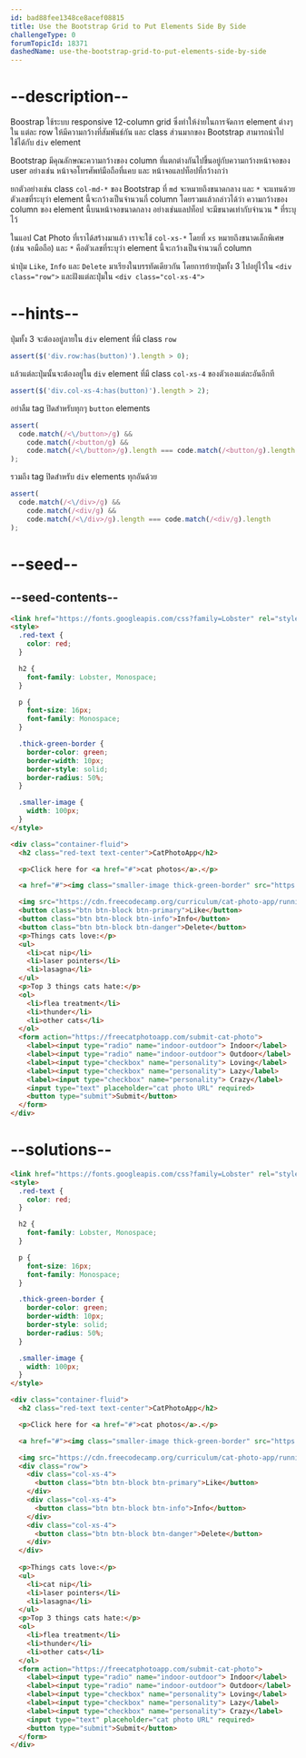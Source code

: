 ```yaml
---
id: bad88fee1348ce8acef08815
title: Use the Bootstrap Grid to Put Elements Side By Side
challengeType: 0
forumTopicId: 18371
dashedName: use-the-bootstrap-grid-to-put-elements-side-by-side
---
```


# --description--

Boostrap ใช้ระบบ responsive 12-column grid ซึ่งทำให้ง่ายในการจัดการ element ต่างๆ ใน แต่ละ row ให้มีความกว้างที่สัมพันธ์กัน และ class ส่วนมากของ Bootstrap สามารถนำไปใช้ได้กับ `div` element

Bootstrap มีคุณลักษณะความกว้างของ column ที่แตกต่างกันไปขึ้นอยู่กับความกว้างหน้าจอของ user อย่างเช่น หน้าจอโทรศัพท์มือถือที่แคบ และ หน้าจอแลปท็อปที่กว้างกว่า

ยกตัวอย่างเช่น class `col-md-*` ของ Bootstrap ที่ `md` จะหมายถึงขนาดกลาง และ `*` จะแทนด้วยตัวเลขที่ระบุว่า element นี้จะกว้างเป็นจำนวนกี่ column โดยรวมแล้วกล่าวได้ว่า ความกว้างของ column ของ element นี้บนหน้าจอขนาดกลาง อย่างเช่นแลปท็อป จะมีขนาดเท่ากับจำนวน * ที่ระบุไว้

ในแอป Cat Photo ที่เราได้สร้างมาแล้ว เราจะใช้ `col-xs-*` โดยที่ `xs` หมายถึงขนาดเล็กพิเศษ (เช่น จอมือถือ) และ `*` คือตัวเลขที่ระบุว่า element นี้จะกว้างเป็นจำนวนกี่ column

นำปุ่ม `Like`, `Info` และ `Delete` มาเรียงในบรรทัดเดียวกัน โดยการย้ายปุ่มทั้ง 3 ไปอยู่ไว้ใน `<div class="row">` และฝังแต่ละปุ่มใน `<div class="col-xs-4">`

# --hints--

ปุ่มทั้ง 3 จะต้องอยู่ภายใน `div` element ที่มี class `row`

```js
assert($('div.row:has(button)').length > 0);
```

แล้วแต่ละปุ่มนั้นจะต้องอยู่ใน `div` element ที่มี class `col-xs-4` ของตัวเองแต่ละอันอีกที

```js
assert($('div.col-xs-4:has(button)').length > 2);
```

อย่าลืม tag ปิดสำหรับทุกๆ `button` elements

```js
assert(
  code.match(/<\/button>/g) &&
    code.match(/<button/g) &&
    code.match(/<\/button>/g).length === code.match(/<button/g).length
);
```

รวมถึง tag ปิดสำหรับ `div` elements ทุกอันด้วย

```js
assert(
  code.match(/<\/div>/g) &&
    code.match(/<div/g) &&
    code.match(/<\/div>/g).length === code.match(/<div/g).length
);
```

# --seed--

## --seed-contents--

```html
<link href="https://fonts.googleapis.com/css?family=Lobster" rel="stylesheet" type="text/css">
<style>
  .red-text {
    color: red;
  }

  h2 {
    font-family: Lobster, Monospace;
  }

  p {
    font-size: 16px;
    font-family: Monospace;
  }

  .thick-green-border {
    border-color: green;
    border-width: 10px;
    border-style: solid;
    border-radius: 50%;
  }

  .smaller-image {
    width: 100px;
  }
</style>

<div class="container-fluid">
  <h2 class="red-text text-center">CatPhotoApp</h2>

  <p>Click here for <a href="#">cat photos</a>.</p>

  <a href="#"><img class="smaller-image thick-green-border" src="https://cdn.freecodecamp.org/curriculum/cat-photo-app/relaxing-cat.jpg" alt="A cute orange cat lying on its back."></a>

  <img src="https://cdn.freecodecamp.org/curriculum/cat-photo-app/running-cats.jpg" class="img-responsive" alt="Three kittens running towards the camera.">
  <button class="btn btn-block btn-primary">Like</button>
  <button class="btn btn-block btn-info">Info</button>
  <button class="btn btn-block btn-danger">Delete</button>
  <p>Things cats love:</p>
  <ul>
    <li>cat nip</li>
    <li>laser pointers</li>
    <li>lasagna</li>
  </ul>
  <p>Top 3 things cats hate:</p>
  <ol>
    <li>flea treatment</li>
    <li>thunder</li>
    <li>other cats</li>
  </ol>
  <form action="https://freecatphotoapp.com/submit-cat-photo">
    <label><input type="radio" name="indoor-outdoor"> Indoor</label>
    <label><input type="radio" name="indoor-outdoor"> Outdoor</label>
    <label><input type="checkbox" name="personality"> Loving</label>
    <label><input type="checkbox" name="personality"> Lazy</label>
    <label><input type="checkbox" name="personality"> Crazy</label>
    <input type="text" placeholder="cat photo URL" required>
    <button type="submit">Submit</button>
  </form>
</div>
```

# --solutions--

```html
<link href="https://fonts.googleapis.com/css?family=Lobster" rel="stylesheet" type="text/css">
<style>
  .red-text {
    color: red;
  }

  h2 {
    font-family: Lobster, Monospace;
  }

  p {
    font-size: 16px;
    font-family: Monospace;
  }

  .thick-green-border {
    border-color: green;
    border-width: 10px;
    border-style: solid;
    border-radius: 50%;
  }

  .smaller-image {
    width: 100px;
  }
</style>

<div class="container-fluid">
  <h2 class="red-text text-center">CatPhotoApp</h2>

  <p>Click here for <a href="#">cat photos</a>.</p>

  <a href="#"><img class="smaller-image thick-green-border" src="https://cdn.freecodecamp.org/curriculum/cat-photo-app/relaxing-cat.jpg" alt="A cute orange cat lying on its back."></a>

  <img src="https://cdn.freecodecamp.org/curriculum/cat-photo-app/running-cats.jpg" class="img-responsive" alt="Three kittens running towards the camera.">
  <div class="row">
    <div class="col-xs-4">
      <button class="btn btn-block btn-primary">Like</button>
    </div>
    <div class="col-xs-4">
      <button class="btn btn-block btn-info">Info</button>
    </div>
    <div class="col-xs-4">
      <button class="btn btn-block btn-danger">Delete</button>
    </div>
  </div>
  
  <p>Things cats love:</p>
  <ul>
    <li>cat nip</li>
    <li>laser pointers</li>
    <li>lasagna</li>
  </ul>
  <p>Top 3 things cats hate:</p>
  <ol>
    <li>flea treatment</li>
    <li>thunder</li>
    <li>other cats</li>
  </ol>
  <form action="https://freecatphotoapp.com/submit-cat-photo">
    <label><input type="radio" name="indoor-outdoor"> Indoor</label>
    <label><input type="radio" name="indoor-outdoor"> Outdoor</label>
    <label><input type="checkbox" name="personality"> Loving</label>
    <label><input type="checkbox" name="personality"> Lazy</label>
    <label><input type="checkbox" name="personality"> Crazy</label>
    <input type="text" placeholder="cat photo URL" required>
    <button type="submit">Submit</button>
  </form>
</div>
```
